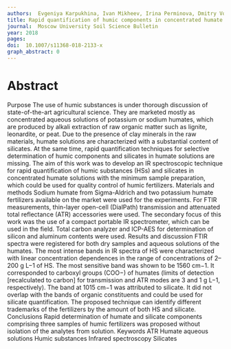 ```yaml
---
authors:  Evgeniya Karpukhina, Ivan Mikheev, Irina Perminova, Dmitry Volkov, Mikhail Proskurnin 
title: Rapid quantification of humic components in concentrated humate fertilizer solutions by FTIR spectroscopy
journal:  Moscow University Soil Science Bulletin
year: 2018
pages: 
doi:  10.1007/s11368-018-2133-x
graph_abstract: 0
---
```



# Abstract

 Purpose The use of humic substances is under thorough discussion of state-of-the-art agricultural science. They are marketed mostly as concentrated aqueous solutions of potassium or sodium humates, which are produced by alkali extraction of raw organic matter such as lignite, leonardite, or peat. Due to the presence of clay minerals in the raw materials, humate solutions are characterized with a substantial content of silicates. At the same time, rapid quantification techniques for selective determination of humic components and silicates in humate solutions are missing. The aim of this work was to develop an IR spectroscopic technique for rapid quantification of humic substances (HSs) and silicates in concentrated humate solutions with the minimum sample preparation, which could be used for quality control of humic fertilizers. Materials and methods Sodium humate from Sigma-Aldrich and two potassium humate fertilizers available on the market were used for the experiments. For FTIR measurements, thin-layer open-cell (DialPath) transmission and attenuated total reflectance (ATR) accessories were used. The secondary focus of this work was the use of a compact portable IR spectrometer, which can be used in the field. Total carbon analyzer and ICP-AES for determination of silicon and aluminum contents were used. Results and discussion FTIR spectra were registered for both dry samples and aqueous solutions of the humates. The most intense bands in IR spectra of HS were characterized with linear concentration dependences in the range of concentrations of 2–200 g L−1 of HS. The most sensitive band was shown to be 1560 cm−1. It corresponded to carboxyl groups (COO−) of humates (limits of detection [recalculated to carbon] for transmission and ATR modes are 3 and 1 g L−1, respectively). The band at 1015 cm−1 was attributed to silicate. It did not overlap with the bands of organic constituents and could be used for silicate quantification. The proposed technique can identify different trademarks of the fertilizers by the amount of both HS and silicate. Conclusions Rapid determination of humate and silicate components comprising three samples of humic fertilizers was proposed without isolation of the analytes from solution. Keywords ATR Humate aqueous solutions Humic substances Infrared spectroscopy Silicates